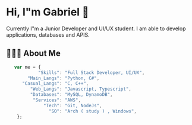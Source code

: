 # Hi, I"m Gabriel 👋
Currently I"m a Junior Developer and UI/UX student. I am able to develop applications, databases and APIS.


## 👨🏻‍💻 About Me
```ts
   var me = {
            "Skills": "Full Stack Developer, UI/UX",
        "Main_Langs": "Python, C#",
      "Casual_Langs": "C, C++", 
         "Web_Langs": "Javascript, Typescript",
         "Databases": "MySQL, DynamoDB",
          "Services": "AWS",
              "Tech": "Git, NodeJs",
                "SO": "Arch ( study ) , Windows",
    };

```
